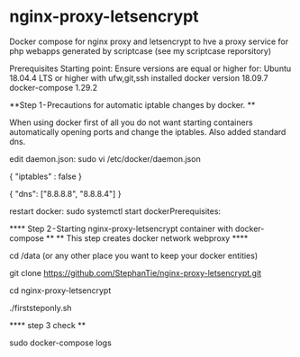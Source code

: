 # nginx-proxy-letsencrypt
Docker compose for nginx proxy and letsencrypt to hve a proxy service for php webapps generated by scriptcase (see my scriptcase reporsitory)

Prerequisites Starting point: Ensure versions are equal or higher for: Ubuntu 18.04.4 LTS or higher with ufw,git,ssh installed  docker version 18.09.7 docker-compose 1.29.2

**Step 1 - Precautions for automatic iptable changes by docker. **

When using docker first of all you do not want starting containers automatically opening ports and change the iptables. Also added standard dns.

edit daemon.json: sudo vi /etc/docker/daemon.json

{ "iptables" : false }

{ "dns": ["8.8.8.8", "8.8.8.4"] }

restart docker: sudo systemctl start dockerPrerequisites:

**** Step 2 - Starting nginx-proxy-letsencrypt container with docker-compose ** ** This step creates docker network webproxy ****

cd /data (or any other place you want to keep your docker entities)

git clone https://github.com/StephanTie/nginx-proxy-letsencrypt.git

cd nginx-proxy-letsencrypt

./firststeponly.sh

**** step 3 check **

sudo docker-compose logs
